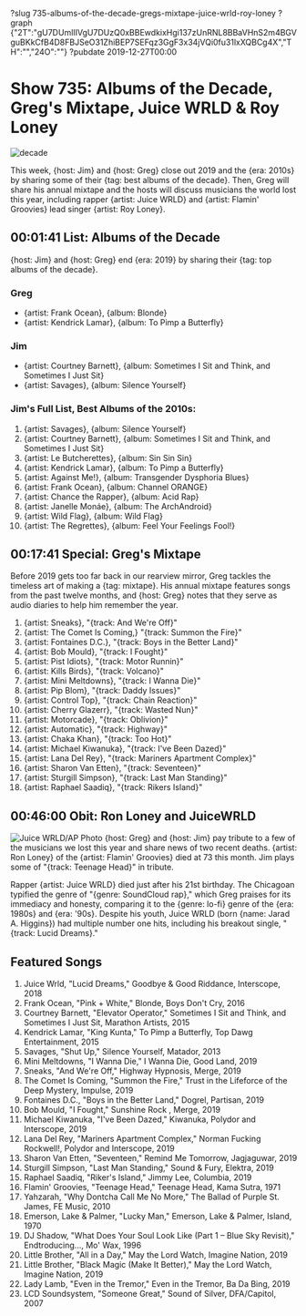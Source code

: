 ?slug 735-albums-of-the-decade-gregs-mixtape-juice-wrld-roy-loney
?graph {"2T":"gU7DUmlIIVgU7DUzQ0xBBEwdkixHgi137zUnRNL8BBaVHnS2m4BGVguBKkCfB4D8FBJSeO31ZhiBEP7SEFqz3GgF3x34jVQi0fu31lxXQBCg4X","TH":"","24O":""}
?pubdate 2019-12-27T00:00

# Show 735: Albums of the Decade, Greg's Mixtape, Juice WRLD & Roy Loney 

![decade](//static.soundopinions.org/images/2019/albumdecade.png)

This week, {host: Jim} and {host: Greg} close out 2019 and the {era: 2010s} by sharing some of their {tag: best albums of the decade}. Then, Greg will share his annual mixtape and the hosts will discuss musicians the world lost this year, including rapper {artist: Juice WRLD} and {artist: Flamin' Groovies} lead singer {artist: Roy Loney}.


## 00:01:41 List: Albums of the Decade

{host: Jim} and {host: Greg} end {era: 2019} by sharing their {tag: top albums of the decade}.

### Greg
- {artist: Frank Ocean}, {album: Blonde}
- {artist: Kendrick Lamar}, {album: To Pimp a Butterfly}

### Jim
- {artist: Courtney Barnett}, {album: Sometimes I Sit and Think, and Sometimes I Just Sit}
- {artist: Savages}, {album: Silence Yourself}

### Jim's Full List, Best Albums of the 2010s:
1. {artist: Savages}, {album: Silence Yourself}
2. {artist: Courtney Barnett}, {album: Sometimes I Sit and Think, and Sometimes I Just Sit}
3. {artist: Le Butcherettes}, {album: Sin Sin Sin}
4. {artist: Kendrick Lamar}, {album: To Pimp a Butterfly}
5. {artist: Against Me!}, {album: Transgender Dysphoria Blues}
6. {artist: Frank Ocean}, {album: Channel ORANGE}
7. {artist: Chance the Rapper}, {album: Acid Rap}
8. {artist: Janelle Monáe}, {album: The ArchAndroid}
9. {artist: Wild Flag}, {album: Wild Flag}
10. {artist: The Regrettes}, {album: Feel Your Feelings Fool!}



## 00:17:41 Special: Greg's Mixtape
Before 2019 gets too far back in our rearview mirror,  Greg tackles the timeless art of making a {tag: mixtape}. His annual mixtape features songs from the past twelve months, and {host: Greg} notes that they serve as audio diaries to help him remember the year.

1. {artist: Sneaks}, "{track: And We're Off}"
2. {artist: The Comet Is Coming,} "{track: Summon the Fire}"
3. {artist: Fontaines D.C.}, "{track: Boys in the Better Land}"
4. {artist: Bob Mould}, "{track: I Fought}"
5. {artist: Pist Idiots}, "{track: Motor Runnin}"
6. {artist: Kills Birds}, "{track: Volcano}"
7. {artist: Mini Meltdowns}, "{track: I Wanna Die}"
8. {artist: Pip Blom}, "{track: Daddy Issues}"
9. {artist: Control Top}, "{track: Chain Reaction}"
10. {artist: Cherry Glazerr}, "{track: Wasted Nun}"
11. {artist: Motorcade}, "{track: Oblivion}"
12. {artist: Automatic}, "{track: Highway}"
13. {artist: Chaka Khan}, "{track: Too Hot}"
14. {artist: Michael Kiwanuka}, "{track: I've Been Dazed}"
15. {artist: Lana Del Rey}, "{track: Mariners Apartment Complex}"
16. {artist: Sharon Van Etten}, "{track: Seventeen}"
17. {artist: Sturgill Simpson}, "{track: Last Man Standing}"
18. {artist: Raphael Saadiq}, "{track: Rikers Island}"

## 00:46:00 Obit: Ron Loney and JuiceWRLD
![Juice WRLD/AP Photo](//static.soundopinions.org/images/2019/juicewrld.jpg)
{host: Greg} and {host: Jim} pay tribute to a few of the musicians we lost this year and share news of two recent deaths. {artist: Ron Loney} of the {artist: Flamin' Groovies} died at 73 this month. Jim plays some of "{track: Teenage Head}" in tribute. 

Rapper {artist: Juice WRLD} died just after his 21st birthday. The Chicagoan typified the genre of "{genre: SoundCloud rap}," which Greg praises for its immediacy and honesty, comparing it to the {genre: lo-fi} genre of the {era: 1980s} and {era: '90s}. Despite his youth, Juice WRLD (born {name: Jarad A. Higgins}) had multiple number one hits, including his breakout single, "{track: Lucid Dreams}."

## Featured Songs

1. Juice Wrld, "Lucid Dreams," Goodbye & Good Riddance, Interscope, 2018
1. Frank Ocean, "Pink + White," Blonde, Boys Don't Cry, 2016
1. Courtney Barnett, "Elevator Operator," Sometimes I Sit and Think, and Sometimes I Just Sit, Marathon Artists, 2015
1. Kendrick Lamar, "King Kunta," To Pimp a Butterfly, Top Dawg Entertainment, 2015
1. Savages, "Shut Up," Silence Yourself, Matador, 2013
1. Mini Meltdowns, "I Wanna Die," I Wanna Die, Good Land, 2019
1. Sneaks, "And We're Off," Highway Hypnosis, Merge, 2019
1. The Comet Is Coming, "Summon the Fire," Trust in the Lifeforce of the Deep Mystery, Impulse, 2019
1. Fontaines D.C., "Boys in the Better Land," Dogrel, Partisan, 2019
1. Bob Mould, "I Fought," Sunshine Rock , Merge, 2019
1. Michael Kiwanuka, "I've Been Dazed," Kiwanuka, Polydor and Interscope, 2019
1. Lana Del Rey, "Mariners Apartment Complex," Norman Fucking Rockwell!, Polydor and Interscope, 2019
1. Sharon Van Etten, "Seventeen," Remind Me Tomorrow, Jagjaguwar, 2019
1. Sturgill Simpson, "Last Man Standing," Sound & Fury, Elektra, 2019
1. Raphael Saadiq, "Riker's Island," Jimmy Lee, Columbia, 2019
1. Flamin' Groovies, "Teenage Head," Teenage Head, Kama Sutra, 1971
1. Yahzarah, "Why Dontcha Call Me No More," The Ballad of Purple St. James, FE Music, 2010
1. Emerson, Lake & Palmer, "Lucky Man," Emerson, Lake & Palmer, Island, 1970
1. DJ Shadow, "What Does Your Soul Look Like (Part 1 – Blue Sky Revisit)," Endtroducing..., Mo' Wax, 1996
1. Little Brother, "All in a Day," May the Lord Watch, Imagine Nation, 2019
1. Little Brother, "Black Magic (Make It Better)," May the Lord Watch, Imagine Nation, 2019
1. Lady Lamb, "Even in the Tremor," Even in the Tremor, Ba Da Bing, 2019
1. LCD Soundsystem, "Someone Great," Sound of Silver, DFA/Capitol, 2007
